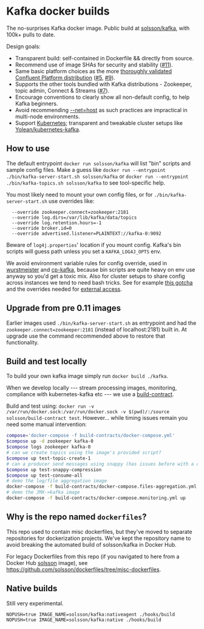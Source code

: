 # Kafka docker builds

The no-surprises Kafka docker image. Public build at [solsson/kafka](https://hub.docker.com/r/solsson/kafka/), with 100k+ pulls to date.

Design goals:
 * Transparent build: self-contained in Dockerfile && directly from source.
 * Recommend use of image SHAs for security and stability ([#11](https://github.com/solsson/dockerfiles/pull/11)).
 * Same basic platform choices as the more [thoroughly validated](https://www.confluent.io/blog/exactly-once-semantics-are-possible-heres-how-apache-kafka-does-it/) [Confluent Platform distribution](https://hub.docker.com/r/confluentinc/cp-kafka/) ([#5](https://github.com/solsson/dockerfiles/pull/5), [#9](https://github.com/solsson/dockerfiles/pull/9)).
 * Supports the other tools bundled with Kafka distributions - Zookeeper, topic admin, Connect & Streams ([#7](https://github.com/solsson/dockerfiles/pull/7)).
 * Encourage conventions to clearly show all non-default config, to help Kafka beginners.
 * Avoid recommending [--net=host](http://docs.confluent.io/current/cp-docker-images/docs/quickstart.html) as such practices are impractical in multi-node environments.
 * Support [Kubernetes](http://kubernetes.io); transparent and tweakable cluster setups like [Yolean/kubernetes-kafka](https://github.com/Yolean/kubernetes-kafka).

## How to use

The default entrypoint `docker run solsson/kafka` will list "bin" scripts and sample config files. Make a guess like `docker run --entrypoint ./bin/kafka-server-start.sh solsson/kafka` or `docker run --entrypoint ./bin/kafka-topics.sh solsson/kafka` to see tool-specific help.

You most likely need to mount your own config files, or for `./bin/kafka-server-start.sh` use overrides like:
```
  --override zookeeper.connect=zookeeper:2181
  --override log.dirs=/var/lib/kafka/data/topics
  --override log.retention.hours=-1
  --override broker.id=0
  --override advertised.listener=PLAINTEXT://kafka-0:9092
```

Beware of `log4j.properties`' location if you mount config. Kafka's bin scripts will guess path unless you set a `KAFKA_LOG4J_OPTS` env.

We avoid environment variable rules for config override, used in [wurstmeister](https://hub.docker.com/r/wurstmeister/kafka/) and [cp-kafka](https://hub.docker.com/r/confluentinc/cp-kafka/), because bin scripts are quite heavy on env use anyway so you'd get a toxic mix. Also for cluster setups to share config across instances we tend to need bash tricks. See for example [this gotcha](https://github.com/Yolean/kubernetes-kafka/pull/45/commits/db264b09cc7903346238b4464183f3a9571f65e6) and the overrides needed for  [external access](https://github.com/Yolean/kubernetes-kafka/issues/13).

## Upgrade from pre 0.11 images

Earlier images used `./bin/kafka-server-start.sh` as entrypoint
and had the `zookeeper.connect=zookeeper:2181` (instead of localhost:2181) built in. At upgrade use the command recommended above to restore that functionality.

## Build and test locally

To build your own kafka image simply run `docker build ./kafka`.

When we develop locally --- stream processing images, monitoring,
compliance with kubernetes-kafka etc ---
we use a [build-contract](https://github.com/Yolean/build-contract/).

Build and test using: `docker run -v /var/run/docker.sock:/var/run/docker.sock -v $(pwd)/:/source solsson/build-contract test`. However... while timing issues remain you need some manual intervention:

```bash
compose='docker-compose -f build-contracts/docker-compose.yml'
$compose up -d zookeeper kafka-0
$compose logs zookeeper kafka-0
# can we create topics using the image's provided script?
$compose up test-topic-create-1
# can a producer send messages using snappy (has issues before with a class missing in the image)
$compose up test-snappy-compression
$compose up test-consume-all
# demo the log/file aggregation image
docker-compose -f build-contracts/docker-compose.files-aggregation.yml up
# demo the JMX->kafka image
docker-compose -f build-contracts/docker-compose.monitoring.yml up
```

## Why is the repo named `dockerfiles`?

This repo used to contain misc dockerfiles, but they've moved to separate repositories for dockerization projects.
We've kept the repository name to avoid breaking the automated build of solsson/kafka in Docker Hub.

For legacy Dockerfiles from this repo (if you navigated to here from a Docker Hub [solsson](https://hub.docker.com/u/solsson/) image),
see https://github.com/solsson/dockerfiles/tree/misc-dockerfiles.

## Native builds

Still very experimental.

```
NOPUSH=true IMAGE_NAME=solsson/kafka:nativeagent ./hooks/build
NOPUSH=true IMAGE_NAME=solsson/kafka:native ./hooks/build
```
